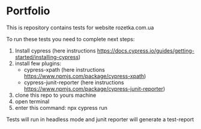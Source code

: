 # Portfolio
This is repository contains tests for website rozetka.com.ua

To run these tests you need to complete next steps:

  1. Install cypress (here instructions https://docs.cypress.io/guides/getting-started/installing-cypress)
  2. install few plugins:
     - cypress-xpath (here instructions https://www.npmjs.com/package/cypress-xpath)
     - cypress-junit-reporter (here instructions https://www.npmjs.com/package/cypress-junit-reporter)
  2. clone this repo to yours machine
  3. open terminal
  4. enter this command: npx cypress run
  
Tests will run in headless mode and junit reporter will generate a test-report
